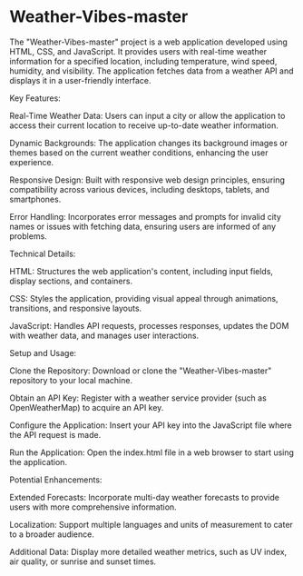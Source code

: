 # Weather-Vibes-master

The "Weather-Vibes-master" project is a web application developed using HTML, CSS, and JavaScript. It provides users with real-time weather information for a specified location, including temperature, wind speed, humidity, and visibility. The application fetches data from a weather API and displays it in a user-friendly interface.

Key Features:

Real-Time Weather Data: Users can input a city or allow the application to access their current location to receive up-to-date weather information.

Dynamic Backgrounds: The application changes its background images or themes based on the current weather conditions, enhancing the user experience.

Responsive Design: Built with responsive web design principles, ensuring compatibility across various devices, including desktops, tablets, and smartphones.

Error Handling: Incorporates error messages and prompts for invalid city names or issues with fetching data, ensuring users are informed of any problems.

Technical Details:

HTML: Structures the web application's content, including input fields, display sections, and containers.

CSS: Styles the application, providing visual appeal through animations, transitions, and responsive layouts.

JavaScript: Handles API requests, processes responses, updates the DOM with weather data, and manages user interactions.

Setup and Usage:

Clone the Repository: Download or clone the "Weather-Vibes-master" repository to your local machine.

Obtain an API Key: Register with a weather service provider (such as OpenWeatherMap) to acquire an API key.

Configure the Application: Insert your API key into the JavaScript file where the API request is made.

Run the Application: Open the index.html file in a web browser to start using the application.

Potential Enhancements:

Extended Forecasts: Incorporate multi-day weather forecasts to provide users with more comprehensive information.

Localization: Support multiple languages and units of measurement to cater to a broader audience.

Additional Data: Display more detailed weather metrics, such as UV index, air quality, or sunrise and sunset times.
